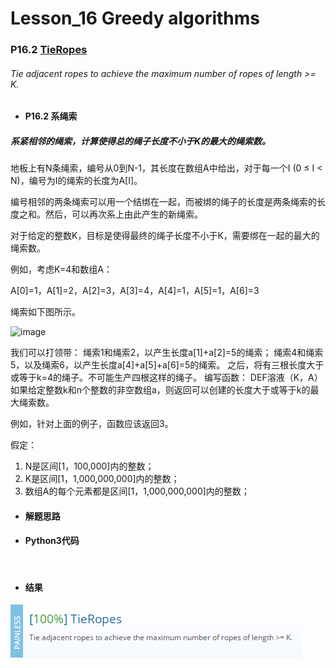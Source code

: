 # Lesson_16 Greedy algorithms  

### P16.2 [TieRopes](https://app.codility.com/programmers/lessons/16-greedy_algorithms/tie_ropes/) 

###### Tie adjacent ropes to achieve the maximum number of ropes of length >= K.

* #### P16.2 系绳索

#####  系紧相邻的绳索，计算使得总的绳子长度不小于K的最大的绳索数。

地板上有N条绳索，编号从0到N-1，其长度在数组A中给出，对于每一个I (0 ≤ I < N)，编号为I的绳索的长度为A[I]。

编号相邻的两条绳索可以用一个结绑在一起，而被绑的绳子的长度是两条绳索的长度之和。然后，可以再次系上由此产生的新绳索。

对于给定的整数K，目标是使得最终的绳子长度不小于K，需要绑在一起的最大的绳索数。

例如，考虑K=4和数组A：

A[0]=1，A[1]=2，A[2]=3，A[3]=4，A[4]=1，A[5]=1，A[6]=3

绳索如下图所示。

![image]()

我们可以打领带：
绳索1和绳索2，以产生长度a[1]+a[2]=5的绳索；
绳索4和绳索5，以及绳索6，以产生长度a[4]+a[5]+a[6]=5的绳索。
之后，将有三根长度大于或等于k=4的绳子。不可能生产四根这样的绳子。
编写函数：
DEF溶液（K，A）
如果给定整数k和n个整数的非空数组a，则返回可以创建的长度大于或等于k的最大绳索数。

例如，针对上面的例子，函数应该返回3。


假定：
  1. N是区间[1，100,000]内的整数；
  2. K是区间[1，1,000,000,000]内的整数；
  3. 数组A的每个元素都是区间[1，1,000,000,000]内的整数；

* #### 解题思路


* #### Python3代码


```


```




* #### 结果


![image](https://github.com/Anfany/Codility-Lessons-By-Python3/blob/master/L16_Greedy%20algorithms/16.2.png)
